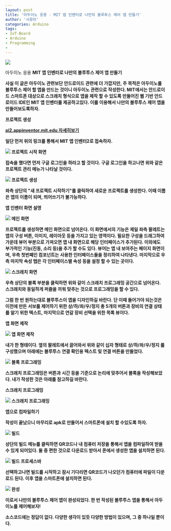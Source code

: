 ```yaml
---
layout: post
title: '아두이노 응용 - MIT 앱 인벤터로 나만의 블루투스 제어 앱 만들기'
author: '시류아'
categories: Arduino
tags:
- IoT-Board
- Arduino
- Programming
-
---
```



<script> location.href='https://cafe.naver.com/develoid/776075' ; </script>

<p>
 <p>
  <img src="https://dthumb-phinf.pstatic.net/?src=%22http%3A%2F%2Fblogfiles.naver.net%2FMjAxNzAxMTlfNjQg%2FMDAxNDg0ODI2NzA4NzYw.jMovSmNqfStePeXUf8cAKf49j_qLUcqeFsg4o9lNmwIg.sufxTsuc4xoArYgWxOUDP71gHjLkHRdfnQHhDrCNBdAg.JPEG.searphiel9%2Farduino_logo.jpg%22&amp;type=cafe_wa740">
 </p>
</p>
<p>
 <p>
  <p>
   아두이노 응용
   <b>MIT 앱 인벤터로 나만의 블루투스 제어 앱 만들기
  </p>
 </p>
</p>
<p>
 <p>사실 이 글은 아두이노 관련보단 안드로이드 관련에 더 가깝지만, 주 목적은 아두이노를 블루투스 제어 할 앱을 만드는 것이니 아두이노 관련으로 작성한다. MIT에서는 안드로이드 스마트폰 대상으로 스크래치 형식으로 앱을 제작 할 수 있도록 만들어진 웹 기반 안드로이드 IDE인 MIT 앱 인벤터를 제공하고있다. 이를 이용해서 나만의 블루투스 제어 앱을 만들어보도록하자.</p>
</p>
<p>
 <p>
  <p></p>
 </p>
</p>
<p>
 <p>
  <p>
   프로젝트 생성
  </p>
 </p>
</p>
<p>
 <a href="http://ai2.appinventor.mit.edu/?locale=ko_KR">   ai2.appinventor.mit.edu    자세히보기 </a>
</p>
<p>
 <p>일단 먼저 위의 링크를 통해서 MIT 앱 인벤터2로 접속하자.</p>
</p>
<p>
 <p>
  <img src="https://dthumb-phinf.pstatic.net/?src=%22http%3A%2F%2Fblogfiles.naver.net%2FMjAxNzAxMTlfODIg%2FMDAxNDg0ODI2ODg1NTkw.h15GEVORBu9NWKwgDJ3ppr1AlgjOSTEFB3r4EA8fXFkg.NUKiZEPmoHQtP5GNUekaHi8WurD-luoNIgtpWELTTWUg.PNG.searphiel9%2F2.png%22&amp;type=cafe_wa740">
  프로젝트 시작 화면
 </p>
</p>
<p>
 <p>접속을 했다면 먼저 구글 로그인을 하라고 할 것이다. 구글 로그인을 하고나면 위와 같은 프로젝트 관리 메뉴가 나타날 것이다.&nbsp;</p>
</p>
<p>
 <p>
  <img src="https://dthumb-phinf.pstatic.net/?src=%22http%3A%2F%2Fblogfiles.naver.net%2FMjAxNzAxMTlfMTk5%2FMDAxNDg0ODI2OTkwMjA1.PPO9nu_wCqrI_cZlQ1yYiXBWdvi5Jj3PsQjFegM0nG4g.IJRObjhvyVjoo0f4GOEPAwYb600drGgfDau2RFjDZWEg.PNG.searphiel9%2F3.png%22&amp;type=cafe_wa740">
  프로젝트 생성
 </p>
</p>
<p>
 <p>좌측 상단의 "새 프로젝트 시작하기"를 클릭하여 새로운 프로젝트를 생성한다. 이때 이름은 앱의 이름이 되며, 띄어쓰기가 불가능하다.</p>
</p>
<p>
 <p>
  <p></p>
 </p>
</p>
<p>
 <p>
  <p>
   앱 인벤터 화면 설명
  </p>
 </p>
</p>
<p>
 <p>
  <img src="https://dthumb-phinf.pstatic.net/?src=%22http%3A%2F%2Fblogfiles.naver.net%2FMjAxNzAxMTlfMTgx%2FMDAxNDg0ODI3MDQ2MDg2.C_2tHBqJGEpL5_OkHLkAqxUM3jkkNgopCLdnq9wzkY8g.xjas1E0EaoF1OKcPQajWosMmF3TVZ8h-fS4o6JymO_sg.PNG.searphiel9%2F4.png%22&amp;type=cafe_wa740">
  메인 화면
 </p>
</p>
<p>
 <p>프로젝트를 생성하면 메인 화면으로 넘어온다. 이 화면에서의 기능은 제일 좌측 팔레트는 앱의 구성 버튼, 이미지, 레이아웃 등을 가지고 있는 영역이다. 필요한 구성을 드래그하여 가운데 뷰어 부분으로 가져오면 앱 내 화면으로 해당 인터페이스가 추가된다. 이외에도 부가적인 기능(진동, 소리 등)을 추가 할 수도 있다. 뷰어는 앱 내 보여주는 페이지 화면이며, 우측 첫번째인 컴포넌트는 사용한 인터페이스들을 정리하여 나타낸다. 마지막으로 우측 마지막 속성 탭은 각 인터페이스별 속성 등을 설정 할 수 있는 곳이다.</p>
</p>
<p>
 <p>
  <img src="https://dthumb-phinf.pstatic.net/?src=%22http%3A%2F%2Fblogfiles.naver.net%2FMjAxNzAxMTlfMTQ1%2FMDAxNDg0ODI3MTc1MzM5.hwlkDxoY-qHZGcKlzWKLlQC23PS25D3hF6RLd7QvDmMg.OybfTAutK1jXebwxjK9K-G8FKZ3S5xBsAvc0ZlXVBI8g.PNG.searphiel9%2F5.png%22&amp;type=cafe_wa740">
  스크래치 화면
 </p>
</p>
<p>
 <p>우측 상단의 블록 부분을 클릭하면 위와 같이 스크래치 프로그래밍 공간으로 넘어온다. 스크래치와 동일하게 퍼즐을 끼워 맞추는 것으로 프로그래밍을 할 수 있다.</p>
</p>
<p>
 <p>
  <p></p>
 </p>
</p>
<p>
 <p><b>그럼 한 번 원하는대로 블루투스이 앱을 디자인하길 바란다. 단 이때 들어가야 되는것은 이전에 만든 서보를 제어하기 위한 상/하/좌/우/정지 총 5개의 버튼과 장비의 연결 상태를 알기 위한 텍스트, 마지막으로 연갈 장비 선택을 위한 목록 뷰이다.</p>
</p>
<p>
 <p>
  <p></p>
 </p>
</p>
<p>
 <p>
  <p>
   앱 화면 제작
  </p>
 </p>
</p>
<p>
 <p>
  <img src="https://dthumb-phinf.pstatic.net/?src=%22http%3A%2F%2Fblogfiles.naver.net%2FMjAxNzAxMTlfMjQ1%2FMDAxNDg0ODI3MjgyODM2.fyg_gndNkUk-PZDb2xy5pz4aUuAhACCYCG0QE1pWTGUg.h5DyX-Yv-S-v-uSmCckoehk59cqVLjNvpAQSVqcvwJUg.PNG.searphiel9%2F6.png%22&amp;type=cafe_wa740">
  앱 화면 제작
 </p>
</p>
<p>
 <p>내가 한 형태이다. 옆의 팔레트에서 끌어와서 위와 같이 십자 형태로 상/하/좌/우/정지 를 구성했으며 아래에는 블루투스 연결 확인용 텍스트 및 연결 버튼을 만들었다.</p>
</p>
<p>
 <p>
  <img src="https://dthumb-phinf.pstatic.net/?src=%22http%3A%2F%2Fblogfiles.naver.net%2FMjAxNzAxMTlfMTkz%2FMDAxNDg0ODI3MzQ4NDI2.SJLj8aQTmFW_HBIx2c6YXT0BdATJTBy5f_qJhxy0M_cg.PDAALIHzjk-Ppw15fRNexT8kQ_KTnt5VLDav0HMKv0Ug.PNG.searphiel9%2F7.png%22&amp;type=cafe_wa740">
  블록 프로그래밍
 </p>
</p>
<p>
 <p>스크래치 프로그래밍은 버튼과 시간 등을 기준으로 논리에 맞추어서 블록을 작성해보았다. 내가 작성한 것은 아래를 참고하길 바란다.</p>
</p>
<p>
 <p>
  <p></p>
 </p>
</p>
<p>
 <p>
  <p>
   스크래치 프로그래밍
  </p>
 </p>
</p>
<p>
 <p>
  <img src="https://dthumb-phinf.pstatic.net/?src=%22http%3A%2F%2Fblogfiles.naver.net%2FMjAxNzAxMTlfNjIg%2FMDAxNDg0ODI3NDA5MDYz.cRdILy5zomrijYTfp8yp3m4hY6xmuqkL6r8LdaKzZJcg.HKcrOCeKmIdebzpzZK7-aRVJSdj5w5YxzFCzChOo9akg.PNG.searphiel9%2F8.png%22&amp;type=cafe_wa740">
  스크래치 프로그래밍
 </p>
</p>
<p>
 <p>
  <p></p>
 </p>
</p>
<p>
 <p>
  <p>
   앱으로 컴파일하기
  </p>
 </p>
</p>
<p>
 <p>작성이 끝났으니 마무리로 apk로 만들어서 스마트폰에 설치 할 수있도록 하자.</p>
</p>
<p>
 <p>
  <img src="https://dthumb-phinf.pstatic.net/?src=%22http%3A%2F%2Fblogfiles.naver.net%2FMjAxNzAxMTlfNDAg%2FMDAxNDg0ODI3NDgyNDU0.xNdTE-04sC_dQ3EMySEyBu_y0zCXJzimz6fWjj45PE0g.qYceqY5yM6UkBapRhPGkkybTV5YAlpNkw7C9Uc8fRAog.PNG.searphiel9%2F9.png%22&amp;type=cafe_wa740">
  빌드
 </p>
</p>
<p>
 <p>상단의 빌드 메뉴를 클릭하면 QR코드나 내 컴퓨터 저장을 통해서 앱을 컴파일하여 받을 수 있게 되어있다. 둘 중 편한 것으로 다운로드 받아서 폰에서 생성한 앱을 설치하면 된다.</p>
</p>
<p>
 <p>
  <img src="https://dthumb-phinf.pstatic.net/?src=%22http%3A%2F%2Fblogfiles.naver.net%2FMjAxNzAxMTlfMjU1%2FMDAxNDg0ODI3NTM0MjE2.Yh0VwXapw4CTc6KRrmY9AESb2aBbHoGEwo6eQGTsmHsg.ZEUUC-IS76ufhjU0r7WzyEW1jGWEqkwTHKYnnKXck3kg.PNG.searphiel9%2F10.png%22&amp;type=cafe_wa740">
  빌드 프로세스바
 </p>
</p>
<p>
 <p>선택하고나면 빌드를 시작하고 잠시 기다리면 QR코드가 나오던가 컴퓨터에 파일이 다운로드 된다. 이후 앱을 스마트폰에 설치하면 된다.</p>
</p>
<p>
 <p>
  <p></p>
 </p>
</p>
<p>
 <p>
  <img src="https://dthumb-phinf.pstatic.net/?src=%22http%3A%2F%2Fblogfiles.naver.net%2FMjAxNzAxMTlfMTA1%2FMDAxNDg0ODI3NTg3Mzg0.YK9_AsRbnBa0g-_nyVDowSweVLHA075rLBEGun3LW_Ug.9YTrFu8vdRtwFIo3u6AeDbdBhQgDSzZ7WKnp-4L151Ug.PNG.searphiel9%2F11.png%22&amp;type=cafe_wa740">
  완성
 </p>
</p>
<p>
 <p>이로서 나만의 블루투스 제어 앱이 완성되었다. 한 번 작성된 블루투스 앱을 통해서 아두이노를 제어해보자!</p>
</p>
<p>
 <p>
  <p></p>
 </p>
</p>
<p>
 <p>소스코드에는 정답이 없다. 다양한 생각이 있듯 다양한 방법이 있으며, 그 중 하나일 뿐이다.</p>
</p>
